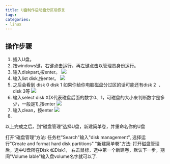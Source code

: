 ```yaml
---
title: U盘制作启动盘分区后恢复
tags: 
categories:
- linux
---
```


## 操作步骤
1. 插入U盘。
2. 按windows键，右键点击运行，再左键点击以管理员身份运行。
3. 输入diskpart,按enter。
![](diskpart.png)
4. 输入list disk,按enter。
![](list_disk.png)
5. 之后会看到
disk 0
disk 1
如果你给你电脑磁盘分过区的话可能还有disk 2  、  disk 3等
![](list_disk.png)
6. 输入select disk X(X代表磁盘后面的数字0、1，可磁盘的大小来判断数字是多少，一般是1),按enter
![](select_disk.png)
7. 输入clean，按enter
![](clean.png)
8. 
以上完成之后，到“磁盘管理”选择U盘，新建简单卷，并重命名你的U盘

打开“磁盘管理”方法:
任务栏"Search"输入"disk management", 选择运行"Create and format hard disk partitions"
"新建简单卷"方法:
打开磁盘管理后，选中U盘所在Disk 如Disk1， 右击鼠标，选中第一个新建卷，默认下一步，期间"Volume lable"输入盘volume名字就可以了.


